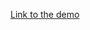 [Link to the demo](https://drive.google.com/file/d/1T5WYChEyQFtLehO6bA7rAkffEhYc_rQn/view?usp=sharing)
